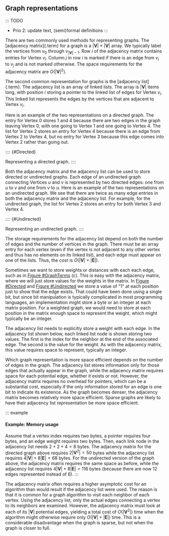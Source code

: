 
## Graph representations

::: TODO
- Prio 2: update text, (semi)formal definitions
:::

There are two commonly used methods for representing graphs. The
[adjacency matrix]{.term} for a graph is a
$|\mathbf{V}| \times |\mathbf{V}|$ array. We typically label the
vertices from $v_0$ through $v_{|\mathbf{V}|-1}$. Row $i$ of the
adjacency matrix contains entries for Vertex $v_i$. Column $j$ in row
$i$ is marked if there is an edge from $v_i$ to $v_j$ and is not marked
otherwise. The space requirements for the adjacency matrix are
$O(|\mathbf{V}|^2)$.

The second common representation for graphs is the
[adjacency list]{.term}. The adjacency list is
an array of linked lists. The array is $|\mathbf{V}|$ items long, with
position $i$ storing a pointer to the linked list of edges for Vertex
$v_i$. This linked list represents the edges by the vertices that are
adjacent to Vertex $v_i$.

Here is an example of the two representations on a directed graph. The
entry for Vertex 0 stores 1 and 4 because there are two edges in the
graph leaving Vertex 0, with one going to Vertex 1 and one going to
Vertex 4. The list for Vertex 2 stores an entry for Vertex 4 because
there is an edge from Vertex 2 to Vertex 4, but no entry for Vertex 3
because this edge comes into Vertex 2 rather than going out.

:::: {#Directed}
<inlineav id="GdirRepCON" src="Graph/GdirRepCON.js" name="Graph/GdirRepCON" links="Graph/GraphDefCON.css" static/>

Representing a directed graph.
::::

Both the adjacency matrix and the adjacency list can be used to store
directed or undirected graphs. Each edge of an undirected graph
connecting Vertices $u$ and $v$ is represented by two directed edges:
one from $u$ to $v$ and one from $v$ to $u$. Here is an example of the
two representations on an undirected graph. We see that there are twice
as many edge entries in both the adjacency matrix and the adjacency
list. For example, for the undirected graph, the list for Vertex 2
stores an entry for both Vertex 3 and Vertex 4.

:::: {#Undirected}
<inlineav id="GundirRepCON" src="Graph/GundirRepCON.js" name="Graph/GundirRepCON" links="Graph/GraphDefCON.css" static/>

Representing an undirected graph.
::::

The storage requirements for the adjacency list depend on both the
number of edges and the number of vertices in the graph. There must be
an array entry for each vertex (even if the vertex is not adjacent to
any other vertex and thus has no elements on its linked list), and each
edge must appear on one of the lists. Thus, the cost is
$O(|\mathbf{V}| + |\mathbf{E}|)$.

Sometimes we want to store weights or distances with each each edge,
such as in [Figure #GraphTerms](#GraphTerms)
(c). This is easy with the adjacency matrix, where we will just store
values for the weights in the matrix. In
[Figure #Directed](#Directed) and
[Figure #Undirected](#Undirected) we store a value of
"1" at each position just to show that the edge exists. That could
have been done using a single bit, but since bit manipulation is
typically complicated in most programming languages, an implementation
might store a byte or an integer at each matrix position. For a weighted
graph, we would need to store at each position in the matrix enough
space to represent the weight, which might typically be an integer.

The adjacency list needs to explicitly store a weight with each edge. In
the adjacency list shown below, each linked list node is shown storing
two values. The first is the index for the neighbor at the end of the
associated edge. The second is the value for the weight. As with the
adjacency matrix, this value requires space to represent, typically an
integer.

<inlineav id="GweightedCON" src="Graph/GweightedCON.js" name="Graph/GweightedCON" links="Graph/GraphDefCON.css" static/>

Which graph representation is more space efficient depends on the number
of edges in the graph. The adjacency list stores information only for
those edges that actually appear in the graph, while the adjacency
matrix requires space for each potential edge, whether it exists or not.
However, the adjacency matrix requires no overhead for pointers, which
can be a substantial cost, especially if the only information stored for
an edge is one bit to indicate its existence. As the graph becomes
denser, the adjacency matrix becomes relatively more space efficient.
Sparse graphs are likely to have their adjacency list representation be
more space efficient.

::: example
#### Example: Memory usage

Assume that a vertex index requires two bytes, a pointer requires four
bytes, and an edge weight requires two bytes. Then, each link node in
the adjacency list needs $2 + 2 + 4 = 8$ bytes. The adjacency matrix for
the directed graph above requires $2 |\mathbf{V}^2| = 50$ bytes while
the adjacency list requires $4 |\mathbf{V}| + 8 |\mathbf{E}| = 68$
bytes. For the undirected version of the graph above, the adjacency
matrix requires the same space as before, while the adjacency list
requires $4 |\mathbf{V}| + 8 |\mathbf{E}| = 116$ bytes (because there
are now 12 edges represented instead of 6).
:::

The adjacency matrix often requires a higher asymptotic cost for an
algorithm than would result if the adjacency list were used. The reason
is that it is common for a graph algorithm to visit each neighbor of
each vertex. Using the adjacency list, only the actual edges connecting
a vertex to its neighbors are examined. However, the adjacency matrix
must look at each of its $|\mathbf{V}|$ potential edges, yielding a
total cost of $O(|\mathbf{V}^2|)$ time when the algorithm might
otherwise require only $O(|\mathbf{V}| + |\mathbf{E}|)$ time. This
is a considerable disadvantage when the graph is sparse, but not when
the graph is closer to full.
